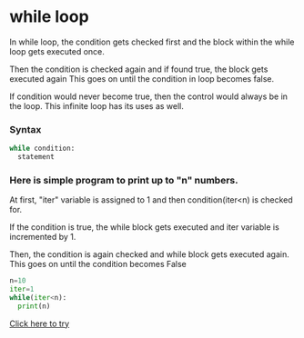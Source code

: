 # while loop

In while loop, the condition gets checked first and the block within the while loop gets executed once. 

Then the condition is checked again and if found true, the block gets executed again This goes on until the condition in loop becomes false. 

If condition would never become true, then the control would always be in the loop. This infinite loop has its uses as well.

### Syntax

```python
while condition:
  statement
```

### Here is simple program to print up to "n" numbers. 

At first, "iter" variable is assigned to 1 and then condition(iter<n) is checked for. 

If the condition is true, the while block gets executed and iter variable is incremented by 1. 

Then, the condition is again checked and while block gets executed again. This goes on until the condition becomes False

```python
n=10
iter=1
while(iter<n):
  print(n)
```

[Click here to try](https://colab.research.google.com/github/pythoncoder100/practice/blob/master/while_loop.ipynb)


